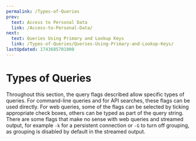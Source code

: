 ```yaml
---
permalink: /Types-of-Queries
prev:
  text: Access to Personal Data
  link: /Access-to-Personal-Data/
next:
  text: Queries Using Primary and Lookup Keys
  link: /Types-of-Queries/Queries-Using-Primary-and-Lookup-Keys/
lastUpdated: 1743685701000
---
```


# Types of Queries

Throughout this section, the query flags described allow specific types of queries. For command-line queries and for API searches, these flags can be used directly. For web queries, some of the flags can be selected by ticking appropriate check boxes, others can be typed as part of the query string. There are some flags that make no sense with web queries and streamed output, for example `-k` for a persistent connection or `-G` to turn off grouping, as grouping is disabled by default in the streamed output.
